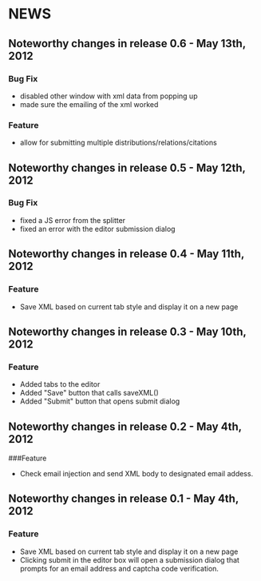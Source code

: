 # NEWS
## Noteworthy changes in release 0.6 - May 13th, 2012

### Bug Fix
* disabled other window with xml data from popping up
* made sure the emailing of the xml worked

### Feature
* allow for submitting multiple distributions/relations/citations

## Noteworthy changes in release 0.5 - May 12th, 2012

### Bug Fix
* fixed a JS error from the splitter
* fixed an error with the editor submission dialog

## Noteworthy changes in release 0.4 - May 11th, 2012
 
### Feature
* Save XML based on current tab style and display it on a new page

## Noteworthy changes in release 0.3 - May 10th, 2012

### Feature
* Added tabs to the editor
* Added "Save" button that calls saveXML()
* Added "Submit" button that opens submit dialog

## Noteworthy changes in release 0.2 - May 4th, 2012

###Feature
* Check email injection and send XML body to designated email addess.

## Noteworthy changes in release 0.1 - May 4th, 2012

### Feature
* Save XML based on current tab style and display it on a new page
* Clicking submit in the editor box will open a submission dialog that prompts for an email address and captcha code verification.
